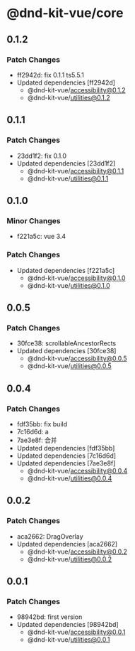 # @dnd-kit-vue/core

## 0.1.2

### Patch Changes

- ff2942d: fix 0.1.1 ts5.5.1
- Updated dependencies [ff2942d]
  - @dnd-kit-vue/accessibility@0.1.2
  - @dnd-kit-vue/utilities@0.1.2

## 0.1.1

### Patch Changes

- 23dd1f2: fix 0.1.0
- Updated dependencies [23dd1f2]
  - @dnd-kit-vue/accessibility@0.1.1
  - @dnd-kit-vue/utilities@0.1.1

## 0.1.0

### Minor Changes

- f221a5c: vue 3.4

### Patch Changes

- Updated dependencies [f221a5c]
  - @dnd-kit-vue/accessibility@0.1.0
  - @dnd-kit-vue/utilities@0.1.0

## 0.0.5

### Patch Changes

- 30fce38: scrollableAncestorRects
- Updated dependencies [30fce38]
  - @dnd-kit-vue/accessibility@0.0.5
  - @dnd-kit-vue/utilities@0.0.5

## 0.0.4

### Patch Changes

- fdf35bb: fix build
- 7c16d6d: a
- 7ae3e8f: 合并
- Updated dependencies [fdf35bb]
- Updated dependencies [7c16d6d]
- Updated dependencies [7ae3e8f]
  - @dnd-kit-vue/accessibility@0.0.4
  - @dnd-kit-vue/utilities@0.0.4

## 0.0.2

### Patch Changes

- aca2662: DragOverlay
- Updated dependencies [aca2662]
  - @dnd-kit-vue/accessibility@0.0.2
  - @dnd-kit-vue/utilities@0.0.2

## 0.0.1

### Patch Changes

- 98942bd: first version
- Updated dependencies [98942bd]
  - @dnd-kit-vue/accessibility@0.0.1
  - @dnd-kit-vue/utilities@0.0.1
